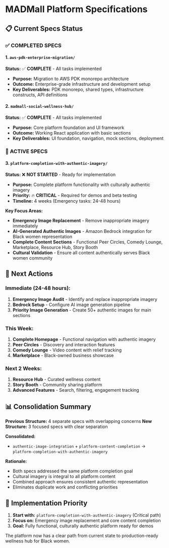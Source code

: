 # MADMall Platform Specifications

## 📋 Current Specs Status

### ✅ **COMPLETED SPECS**

#### 1. `aws-pdk-enterprise-migration/`
**Status:** ✅ **COMPLETE** - All tasks implemented
- **Purpose:** Migration to AWS PDK monorepo architecture
- **Outcome:** Enterprise-grade infrastructure and development setup
- **Key Deliverables:** PDK monorepo, shared types, infrastructure constructs, API definitions

#### 2. `madmall-social-wellness-hub/`
**Status:** ✅ **COMPLETE** - All tasks implemented  
- **Purpose:** Core platform foundation and UI framework
- **Outcome:** Working React application with basic sections
- **Key Deliverables:** UI foundation, navigation, mock sections, deployment

### 🚧 **ACTIVE SPECS**

#### 3. `platform-completion-with-authentic-imagery/`
**Status:** ❌ **NOT STARTED** - Ready for implementation
- **Purpose:** Complete platform functionality with culturally authentic imagery
- **Priority:** 🔥 **CRITICAL** - Required for demos and beta testing
- **Timeline:** 4 weeks (Emergency tasks: 24-48 hours)

**Key Focus Areas:**
- **Emergency Image Replacement** - Remove inappropriate imagery immediately
- **AI-Generated Authentic Images** - Amazon Bedrock integration for Black women representation
- **Complete Content Sections** - Functional Peer Circles, Comedy Lounge, Marketplace, Resource Hub, Story Booth
- **Cultural Validation** - Ensure all content authentically serves Black women community

## 🎯 **Next Actions**

### Immediate (24-48 hours):
1. **Emergency Image Audit** - Identify and replace inappropriate imagery
2. **Bedrock Setup** - Configure AI image generation pipeline  
3. **Priority Image Generation** - Create 50+ authentic images for main sections

### This Week:
1. **Complete Homepage** - Functional navigation with authentic imagery
2. **Peer Circles** - Discovery and interaction features
3. **Comedy Lounge** - Video content with relief tracking
4. **Marketplace** - Black-owned business showcase

### Next 2 Weeks:
1. **Resource Hub** - Curated wellness content
2. **Story Booth** - Community sharing platform
3. **Advanced Features** - Search, filtering, engagement tracking

## 📊 **Consolidation Summary**

**Previous Structure:** 4 separate specs with overlapping concerns
**New Structure:** 3 focused specs with clear separation

**Consolidated:**
- `authentic-image-integration` + `platform-content-completion` → `platform-completion-with-authentic-imagery`

**Rationale:**
- Both specs addressed the same platform completion goal
- Cultural imagery is integral to all platform content
- Combined approach ensures consistent authentic representation
- Eliminates duplicate work and conflicting priorities

## 🚀 **Implementation Priority**

1. **Start with:** `platform-completion-with-authentic-imagery` (Critical path)
2. **Focus on:** Emergency image replacement and core content completion
3. **Goal:** Fully functional, culturally authentic platform ready for demos

The platform now has a clear path from current state to production-ready wellness hub for Black women.